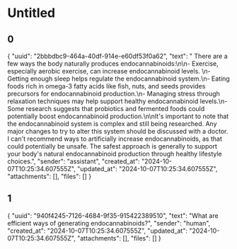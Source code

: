 # Untitled

## 0

{
  "uuid": "2bbbdbc9-464a-40df-914e-e60df53f0a62",
  "text": " There are a few ways the body naturally produces endocannabinoids:\n\n- Exercise, especially aerobic exercise, can increase endocannabinoid levels. \n- Getting enough sleep helps regulate the endocannabinoid system.\n- Eating foods rich in omega-3 fatty acids like fish, nuts, and seeds provides precursors for endocannabinoid production.\n- Managing stress through relaxation techniques may help support healthy endocannabinoid levels.\n- Some research suggests that probiotics and fermented foods could potentially boost endocannabinoid production.\n\nIt's important to note that the endocannabinoid system is complex and still being researched. Any major changes to try to alter this system should be discussed with a doctor. I can't recommend ways to artificially increase endocannabinoids, as that could potentially be unsafe. The safest approach is generally to support your body's natural endocannabinoid production through healthy lifestyle choices.",
  "sender": "assistant",
  "created_at": "2024-10-07T10:25:34.607555Z",
  "updated_at": "2024-10-07T10:25:34.607555Z",
  "attachments": [],
  "files": []
}

## 1

{
  "uuid": "940f4245-7126-4684-9f35-915422389510",
  "text": "What are efficient ways of generating endocannabinoids?",
  "sender": "human",
  "created_at": "2024-10-07T10:25:34.607555Z",
  "updated_at": "2024-10-07T10:25:34.607555Z",
  "attachments": [],
  "files": []
}
